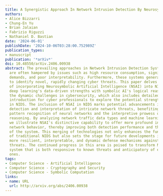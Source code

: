 ```yaml
---
title: A Synergistic Approach In Network Intrusion Detection By Neurosymbolic AI
authors:
- Alice Bizzarri
- Chung-En Yu
- Brian Jalaian
- Fabrizio Riguzzi
- Nathaniel D. Bastian
date: '2024-06-01'
publishDate: '2024-10-06T03:28:00.752989Z'
publication_types:
- manuscript
publication: '*arXiv*'
doi: 10.48550/arXiv.2406.00938
abstract: The prevailing approaches in Network Intrusion Detection Systems (NIDS)
  are often hampered by issues such as high resource consumption, significant computational
  demands, and poor interpretability. Furthermore, these systems generally struggle
  to identify novel, rapidly changing cyber threats. This paper delves into the potential
  of incorporating Neurosymbolic Artificial Intelligence (NSAI) into NIDS, combining
  deep learning's data-driven strengths with symbolic AI's logical reasoning to tackle
  the dynamic challenges in cybersecurity, which also includes detailed NSAI techniques
  introduction for cyber professionals to explore the potential strengths of NSAI
  in NIDS. The inclusion of NSAI in NIDS marks potential advancements in both the
  detection and interpretation of intricate network threats, benefiting from the robust
  pattern recognition of neural networks and the interpretive prowess of symbolic
  reasoning. By analyzing network traffic data types and machine learning architectures,
  we illustrate NSAI's distinctive capability to offer more profound insights into
  network behavior, thereby improving both detection performance and the adaptability
  of the system. This merging of technologies not only enhances the functionality
  of traditional NIDS but also sets the stage for future developments in building
  more resilient, interpretable, and dynamic defense mechanisms against advanced cyber
  threats. The continued progress in this area is poised to transform NIDS into a
  system that is both responsive to known threats and anticipatory of emerging, unseen
  ones.
tags:
- Computer Science - Artificial Intelligence
- Computer Science - Cryptography and Security
- Computer Science - Symbolic Computation
links:
- name: URL
  url: http://arxiv.org/abs/2406.00938
---
```

